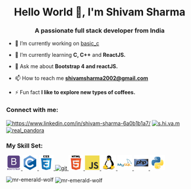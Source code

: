 <h1 align="center">Hello World 👋, I'm Shivam Sharma</h1>
<h3 align="center">A passionate full stack developer from India</h3>

- 🔭 I’m currently working on [basic_c](https://github.com/Mr-Emerald-Wolf/basic_c)

- 🌱 I’m currently learning **C, C++** and **ReactJS.**

- 💬 Ask me about **Bootstrap 4 and reactJS.**

- 📫 How to reach me **shivamsharma2002@gmail.com**

- ⚡ Fun fact **I like to explore new types of coffees.**

<h3 align="left">Connect with me:</h3>
<p align="left">
<a href="https://linkedin.com/in/https://www.linkedin.com/in/shivam-sharma-6a0b1b1a7/" target="blank"><img align="center" src="https://raw.githubusercontent.com/rahuldkjain/github-profile-readme-generator/master/src/images/icons/Social/linked-in-alt.svg" alt="https://www.linkedin.com/in/shivam-sharma-6a0b1b1a7/" height="30" width="40" /></a>
<a href="https://instagram.com/s.hi.va.m" target="blank"><img align="center" src="https://raw.githubusercontent.com/rahuldkjain/github-profile-readme-generator/master/src/images/icons/Social/instagram.svg" alt="s.hi.va.m" height="30" width="40" /></a>
<a href="https://www.codechef.com/users/real_pandora" target="blank"><img align="center" src="https://cdn.jsdelivr.net/npm/simple-icons@3.1.0/icons/codechef.svg" alt="real_pandora" height="30" width="40" /></a>
</p>

<h3 align="left">My Skill Set:</h3>
<p align="left"> <a href="https://getbootstrap.com" target="_blank"> <img src="https://raw.githubusercontent.com/devicons/devicon/master/icons/bootstrap/bootstrap-plain-wordmark.svg" alt="bootstrap" width="40" height="40"/> </a> <a href="https://www.cprogramming.com/" target="_blank"> <img src="https://raw.githubusercontent.com/devicons/devicon/master/icons/c/c-original.svg" alt="c" width="40" height="40"/> </a> <a href="https://www.w3schools.com/css/" target="_blank"> <img src="https://raw.githubusercontent.com/devicons/devicon/master/icons/css3/css3-original-wordmark.svg" alt="css3" width="40" height="40"/> </a> <a href="https://git-scm.com/" target="_blank"> <img src="https://www.vectorlogo.zone/logos/git-scm/git-scm-icon.svg" alt="git" width="40" height="40"/> </a> <a href="https://www.w3.org/html/" target="_blank"> <img src="https://raw.githubusercontent.com/devicons/devicon/master/icons/html5/html5-original-wordmark.svg" alt="html5" width="40" height="40"/> </a> <a href="https://developer.mozilla.org/en-US/docs/Web/JavaScript" target="_blank"> <img src="https://raw.githubusercontent.com/devicons/devicon/master/icons/javascript/javascript-original.svg" alt="javascript" width="40" height="40"/> </a> <a href="https://www.linux.org/" target="_blank"> <img src="https://raw.githubusercontent.com/devicons/devicon/master/icons/linux/linux-original.svg" alt="linux" width="40" height="40"/> </a> <a href="https://www.mysql.com/" target="_blank"> <img src="https://raw.githubusercontent.com/devicons/devicon/master/icons/mysql/mysql-original-wordmark.svg" alt="mysql" width="40" height="40"/> </a> <a href="https://www.php.net" target="_blank"> <img src="https://raw.githubusercontent.com/devicons/devicon/master/icons/php/php-original.svg" alt="php" width="40" height="40"/> </a> <a href="https://www.python.org" target="_blank"> <img src="https://raw.githubusercontent.com/devicons/devicon/master/icons/python/python-original.svg" alt="python" width="40" height="40"/> </a> </p>

<p><img align="left" src="https://github-readme-stats.vercel.app/api/top-langs?username=mr-emerald-wolf&show_icons=true&locale=en&layout=compact" alt="mr-emerald-wolf" /></p>

<p>&nbsp;<img align="center" src="https://github-readme-stats.vercel.app/api?username=mr-emerald-wolf&show_icons=true&locale=en" alt="mr-emerald-wolf" /></p>
